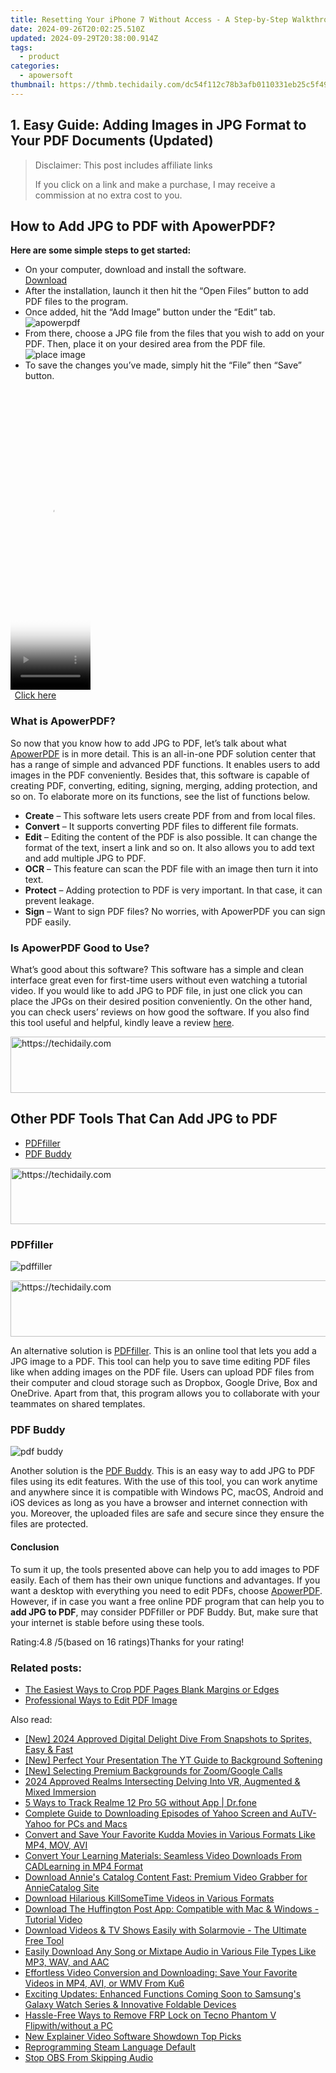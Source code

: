 ```yaml
---
title: Resetting Your iPhone 7 Without Access - A Step-by-Step Walkthrough for No-Password Factory Resets
date: 2024-09-26T20:02:25.510Z
updated: 2024-09-29T20:38:00.914Z
tags:
  - product
categories:
  - apowersoft
thumbnail: https://thmb.techidaily.com/dc54f112c78b3afb0110331eb25c5f493a4d3b2149d6ee352dfe8394d4845198.jpg
---
```


## 1. Easy Guide: Adding Images in JPG Format to Your PDF Documents (Updated)

>  Disclaimer: This post includes affiliate links
>
>  If you click on a link and make a purchase, I may receive a commission at no extra cost to you.
>

## How to Add JPG to PDF with ApowerPDF?

**Here are some simple steps to get started:**

* On your computer, download and install the software.  
[Download](https://tools.techidaily.com/apowersoft/products/)
* After the installation, launch it then hit the “Open Files” button to add PDF files to the program.
* Once added, hit the “Add Image” button under the “Edit” tab.  
![apowerpdf](https://www.apowersoft.com//webusupload.aoscdn.com/apowercom/wp-content/uploads/2020/07/add-image.jpg.webp)
* From there, choose a JPG file from the files that you wish to add on your PDF. Then, place it on your desired area from the PDF file.  
![place image](https://www.apowersoft.com//webusupload.aoscdn.com/apowercom/wp-content/uploads/2020/07/place-jpg.jpg.webp)
* To save the changes you’ve made, simply hit the “File” then “Save” button.

<!-- affiliate ads begin -->
<span id="1993654">
					<video width="128" height="480" style="cursor:pointer"
           poster="//a.impactradius-go.com/display-clicktoplayimage/1993654.png"
           onclick="if(!this.playClicked){this.play();this.setAttribute('controls',true);this.playClicked=true;}">
	   <source src="//a.impactradius-go.com/display-ad/22993-1993654">
	   <img src="//a.impactradius-go.com/display-clicktoplayimage/1993654.png" style="border: none; height: 100%; width: 100%; object-fit: contain">
	</video>
	<div style="width:80px;text-align:center"><a href="javascript:window.open(decodeURIComponent('https%3A%2F%2Fhomestyler.sjv.io%2Fc%2F5597632%2F1993654%2F22993'), '_blank');void(0);">Click here</a></div>
</span>
<img height="0" width="0" src="https://imp.pxf.io/i/5597632/1993654/22993" style="position:absolute;visibility:hidden;" border="0" />
<!-- affiliate ads end -->

### What is ApowerPDF?

So now that you know how to add JPG to PDF, let’s talk about what [ApowerPDF](https://tools.techidaily.com/apowersoft/apower-pdf/) is in more detail. This is an all-in-one PDF solution center that has a range of simple and advanced PDF functions. It enables users to add images in the PDF conveniently. Besides that, this software is capable of creating PDF, converting, editing, signing, merging, adding protection, and so on. To elaborate more on its functions, see the list of functions below.

* **Create** – This software lets users create PDF from and from local files.
* **Convert** – It supports converting PDF files to different file formats.
* **Edit**  – Editing the content of the PDF is also possible. It can change the format of the text, insert a link and so on. It also allows you to add text and add multiple JPG to PDF.
* **OCR** – This feature can scan the PDF file with an image then turn it into text.
* **Protect** – Adding protection to PDF is very important. In that case, it can prevent leakage.
* **Sign** – Want to sign PDF files? No worries, with ApowerPDF you can sign PDF easily.

### Is ApowerPDF Good to Use?

What’s good about this software? This software has a simple and clean interface great even for first-time users without even watching a tutorial video. If you would like to add JPG to PDF file, in just one click you can place the JPGs on their desired position conveniently. On the other hand, you can check users’ reviews on how good the software. If you also find this tool useful and helpful, kindly leave a review [here](https://www.g2crowd.com/products/apowerpdf/reviews).

<!-- affiliate ads begin -->
<a href="https://aligracehair.sjv.io/c/5597632/2135361/19272" target="_top" id="2135361">
  <img src="//a.impactradius-go.com/display-ad/19272-2135361" border="0" alt="https://techidaily.com" width="728" height="90"/>
</a>
<img height="0" width="0" src="https://aligracehair.sjv.io/i/5597632/2135361/19272" style="position:absolute;visibility:hidden;" border="0" />
<!-- affiliate ads end -->

## Other PDF Tools That Can Add JPG to PDF

* [PDFfiller](https://tools.techidaily.com/apowersoft/products/)
* [PDF Buddy](https://tools.techidaily.com/apowersoft/products/)

<!-- affiliate ads begin -->
<a href="https://aligracehair.sjv.io/c/5597632/1959764/19272" target="_top" id="1959764">
  <img src="//a.impactradius-go.com/display-ad/19272-1959764" border="0" alt="https://techidaily.com" width="728" height="90"/>
</a>
<img height="0" width="0" src="https://aligracehair.sjv.io/i/5597632/1959764/19272" style="position:absolute;visibility:hidden;" border="0" />
<!-- affiliate ads end -->

### PDFfiller

![pdffiller](https://www.apowersoft.com//webusupload.aoscdn.com/apowercom/wp-content/uploads/2020/07/add-image-pdffiller.jpg.webp)

<!-- affiliate ads begin -->
<a href="https://ephamedtechinc.pxf.io/c/5597632/2123511/26400" target="_top" id="2123511">
  <img src="//a.impactradius-go.com/display-ad/26400-2123511" border="0" alt="https://techidaily.com" width="728" height="90"/>
</a>
<img height="0" width="0" src="https://ephamedtechinc.pxf.io/i/5597632/2123511/26400" style="position:absolute;visibility:hidden;" border="0" />
<!-- affiliate ads end -->

An alternative solution is [PDFfiller](https://www.pdffiller.com/en/categories/add-image.htm). This is an online tool that lets you add a JPG image to a PDF. This tool can help you to save time editing PDF files like when adding images on the PDF file. Users can upload PDF files from their computer and cloud storage such as Dropbox, Google Drive, Box and OneDrive. Apart from that, this program allows you to collaborate with your teammates on shared templates.

### PDF Buddy

![pdf buddy](https://www.apowersoft.com//webusupload.aoscdn.com/apowercom/wp-content/uploads/2020/07/add-jpg-using-pdfbuddy.jpg.webp)

Another solution is the [PDF Buddy](https://www.pdfbuddy.com/how-to/add-image-to-pdf). This is an easy way to add JPG to PDF files using its edit features. With the use of this tool, you can work anytime and anywhere since it is compatible with Windows PC, macOS, Android and iOS devices as long as you have a browser and internet connection with you. Moreover, the uploaded files are safe and secure since they ensure the files are protected.

#### Conclusion

To sum it up, the tools presented above can help you to add images to PDF easily. Each of them has their own unique functions and advantages. If you want a desktop with everything you need to edit PDFs, choose [ApowerPDF](https://tools.techidaily.com/apowersoft/apower-pdf/). However, if in case you want a free online PDF program that can help you to **add JPG to PDF**, may consider PDFfiller or PDF Buddy. But, make sure that your internet is stable before using these tools.

Rating:4.8 /5(based on 16 ratings)Thanks for your rating!

### Related posts:

* [The Easiest Ways to Crop PDF Pages Blank Margins or Edges](https://tools.techidaily.com/apowersoft/apower-pdf/)
* [Professional Ways to Edit PDF Image](https://tools.techidaily.com/apowersoft/apower-pdf/)

<ins class="adsbygoogle"
     style="display:block"
     data-ad-format="autorelaxed"
     data-ad-client="ca-pub-7571918770474297"
     data-ad-slot="1223367746"></ins>

<ins class="adsbygoogle"
     style="display:block"
     data-ad-client="ca-pub-7571918770474297"
     data-ad-slot="8358498916"
     data-ad-format="auto"
     data-full-width-responsive="true"></ins>

<span class="atpl-alsoreadstyle">Also read:</span>
<div><ul>
<li><a href="https://fox-hovers.techidaily.com/new-2024-approved-digital-delight-dive-from-snapshots-to-sprites-easy-and-fast/"><u>[New] 2024 Approved Digital Delight Dive From Snapshots to Sprites, Easy & Fast</u></a></li>
<li><a href="https://facebook-video-share.techidaily.com/new-perfect-your-presentation-the-yt-guide-to-background-softening/"><u>[New] Perfect Your Presentation The YT Guide to Background Softening</u></a></li>
<li><a href="https://on-screen-recording.techidaily.com/new-selecting-premium-backgrounds-for-zoomgoogle-calls/"><u>[New] Selecting Premium Backgrounds for Zoom/Google Calls</u></a></li>
<li><a href="https://fox-hovers.techidaily.com/2024-approved-realms-intersecting-delving-into-vr-augmented-and-mixed-immersion/"><u>2024 Approved Realms Intersecting Delving Into VR, Augmented & Mixed Immersion</u></a></li>
<li><a href="https://android-location-track.techidaily.com/5-ways-to-track-realme-12-pro-5g-without-app-drfone-by-drfone-virtual-android/"><u>5 Ways to Track Realme 12 Pro 5G without App | Dr.fone</u></a></li>
<li><a href="https://win-web3.techidaily.com/complete-guide-to-downloading-episodes-of-yahoo-screen-and-autv-yahoo-for-pcs-and-macs/"><u>Complete Guide to Downloading Episodes of Yahoo Screen and AuTV-Yahoo for PCs and Macs</u></a></li>
<li><a href="https://win-web3.techidaily.com/convert-and-save-your-favorite-kudda-movies-in-various-formats-like-mp4-mov-avi/"><u>Convert and Save Your Favorite Kudda Movies in Various Formats Like MP4, MOV, AVI</u></a></li>
<li><a href="https://win-web3.techidaily.com/convert-your-learning-materials-seamless-video-downloads-from-cadlearning-in-mp4-format/"><u>Convert Your Learning Materials: Seamless Video Downloads From CADLearning in MP4 Format</u></a></li>
<li><a href="https://win-web3.techidaily.com/download-annies-catalog-content-fast-premium-video-grabber-for-anniecatalog-site/"><u>Download Annie's Catalog Content Fast: Premium Video Grabber for AnnieCatalog Site</u></a></li>
<li><a href="https://win-web3.techidaily.com/download-hilarious-killsometime-videos-in-various-formats/"><u>Download Hilarious KillSomeTime Videos in Various Formats</u></a></li>
<li><a href="https://win-web3.techidaily.com/download-the-huffington-post-app-compatible-with-mac-and-windows-tutorial-video/"><u>Download The Huffington Post App: Compatible with Mac & Windows - Tutorial Video</u></a></li>
<li><a href="https://win-web3.techidaily.com/download-videos-and-tv-shows-easily-with-solarmovie-the-ultimate-free-tool/"><u>Download Videos & TV Shows Easily with Solarmovie - The Ultimate Free Tool</u></a></li>
<li><a href="https://win-web3.techidaily.com/easily-download-any-song-or-mixtape-audio-in-various-file-types-like-mp3-wav-and-aac/"><u>Easily Download Any Song or Mixtape Audio in Various File Types Like MP3, WAV, and AAC</u></a></li>
<li><a href="https://win-web3.techidaily.com/effortless-video-conversion-and-downloading-save-your-favorite-videos-in-mp4-avi-or-wmv-from-ku6/"><u>Effortless Video Conversion and Downloading: Save Your Favorite Videos in MP4, AVI, or WMV From Ku6</u></a></li>
<li><a href="https://hardware-reviews.techidaily.com/exciting-updates-enhanced-functions-coming-soon-to-samsungs-galaxy-watch-series-and-innovative-foldable-devices/"><u>Exciting Updates: Enhanced Functions Coming Soon to Samsung's Galaxy Watch Series & Innovative Foldable Devices</u></a></li>
<li><a href="https://bypass-frp.techidaily.com/hassle-free-ways-to-remove-frp-lock-on-tecno-phantom-v-flipwithwithout-a-pc-by-drfone-android/"><u>Hassle-Free Ways to Remove FRP Lock on Tecno Phantom V Flipwith/without a PC</u></a></li>
<li><a href="https://ai-vdieo-software.techidaily.com/new-explainer-video-software-showdown-top-picks/"><u>New Explainer Video Software Showdown Top Picks</u></a></li>
<li><a href="https://games-able.techidaily.com/reprogramming-steam-language-default/"><u>Reprogramming Steam Language Default</u></a></li>
<li><a href="https://screen-recording.techidaily.com/stop-obs-from-skipping-audio/"><u>Stop OBS From Skipping Audio</u></a></li>
</ul></div>


